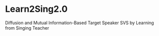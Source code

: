 # Learn2Sing2.0
Diffusion and Mutual Information-Based Target Speaker SVS by Learning from Singing Teacher
